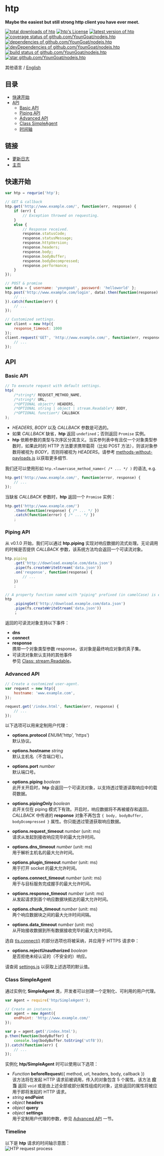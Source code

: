 #	htp
__Maybe the easiest but still strong http client you have ever meet.__

[![total downloads of htp](https://img.shields.io/npm/dt/htp.svg)](https://www.npmjs.com/package/htp)
[![htp's License](https://img.shields.io/npm/l/htp.svg)](https://www.npmjs.com/package/htp)
[![latest version of htp](https://img.shields.io/npm/v/htp.svg)](https://www.npmjs.com/package/htp)
[![coverage status of github.com/YounGoat/nodejs.htp](https://img.shields.io/coveralls/YounGoat/nodejs.htp/master.svg)](https://coveralls.io/github/YounGoat/nodejs.htp2?branch=master)
[![dependencies of github.com/YounGoat/nodejs.htp](https://david-dm.org/YounGoat/nodejs.htp/status.svg)](https://david-dm.org/YounGoat/nodejs.htp)
[![devDependencies of github.com/YounGoat/nodejs.htp](https://david-dm.org/YounGoat/nodejs.htp/dev-status.svg)](https://david-dm.org/YounGoat/nodejs.htp?type=dev)
[![build status of github.com/YounGoat/nodejs.htp](https://travis-ci.org/YounGoat/nodejs.htp.svg?branch=master)](https://travis-ci.org/YounGoat/nodejs.htp)
[![star github.com/YounGoat/nodejs.htp](https://img.shields.io/github/stars/YounGoat/nodejs.htp.svg?style=social&label=Star)](https://github.com/YounGoat/nodejs.htp/stargazers)

其他语言 / [English](./README.md)

##	目录

*	[快速开始](#快速开始)
*	[API](#api)
	-	[Basic API](#basic-api)
	-	[Piping API](#piping-api)
	-	[Advanced API](#advanced-api)
	-	[Class SimpleAgent](#class-simpleagent)
	-	[时间轴](#timeline)

##	链接

*	[更新日志](./CHANGELOG.md)
*	[主页](https://github.com/YounGoat/nodejs.htp)

##	快速开始

```javascript
var htp = requrie('htp');

// GET & callback
htp.get('http://www.example.com/', function(err, response) {
	if (err) {
		// Exception throwed on requesting.
	}
	else {
		// Response received.
		response.statusCode;
		response.statusMessage;
		response.httpVersion;
		response.headers;
		response.body;
		response.bodyBuffer;
		response.bodyDecompressed;
		response.performance;
	}
});

// POST & promise
var data = { username: 'youngoat', password: 'helloworld' };
htp.post('http://www.example.com/login', data).then(function(response) {
	// ...
}).catch(function(err) {
	// ...
});

// Customized settings.
var client = new htp({
	response_timeout: 1000
});
client.request('GET', 'http://www.example.com/', function(err, response) {
	// ...
});
```

##	API

###	Basic API

```javascript
// To execute request with default settings.
htp(
	/*string*/ REQUSET_METHOD_NAME,
	/*string*/ URL,
	/*OPTIONAL object*/ HEADERS,
	/*OPTIONAL string | object | stream.Readable*/ BODY,
	/*OPTIONAL function*/ CALLBACK
);
```

*	*HEADERS*, *BODY* 以及 *CALLBACK* 参数是可选的。
*	如果 *CALLBACK* 缺省，__htp__ 返回 `undefined`；否则返回 `Promise` 实例。
*	__htp__ 依赖参数的类型与次序区分其含义。当实参列表中有且仅一个对象类型参数时，如果此时的 HTTP 方法要求携带载荷（比如 POST 方法），则该对象参数将被视为 *BODY*，否则将被视为 *HEADERS*。请参考 [methods-without-payloads.js](./methods-without-payloads.js) 以获取更多细节.

我们还可以使用形如 `htp.<lowercase_method_name>( /* ... */ )` 的语法, e.g.
```javascript
htp.get('http://www.example.com/', function(error, response) {
	// ...
});
```

当缺省 *CALLBACK* 参数时，__htp__ 返回一个 `Promise` 实例：
```javascript
htp.get('http://www.example.com/')
	.then(function(response) { /* ... */ })
	.catch(function(error) { /* ... */ })
	;
```

###	Piping API

从 v0.1.0 开始，我们可以通过 __htp.piping__ 实现对响应数据的流式处理。无论调用的时候是否提供 *CALLBACK* 参数，该系统方法均会返回一个可读流对象。

```javascript
htp.piping
	.get('http://download.example.com/data.json')
	.pipe(fs.createWriteStream('data.json'))
	.on('response', function(response) {
		// ...
	})
	;

// A property function named with "piping" prefixed (in camelCase) is equivalent.
htp
	.pipingGet('http://download.example.com/data.json')
	.pipe(fs.createWriteStream('data.json'))
	；
```

返回的可读流对象支持以下事件：

*	__dns__
*	__connect__
*	__response__  
	携带一个对象类型参数 response，该对象是最终响应对象的真子集。
*	可读流对象默认支持的其他事件  
	参见 [Class: stream.Readable](https://nodejs.org/dist/latest/docs/api/stream.html#stream_class_stream_readable)。


###	Advanced API

```javascript
// Create a customized user-agent.
var request = new htp({
	hostname: 'www.example.com',
});

request.get('/index.html', function(err, response) {
	// ...
});
```

以下选项可以用来定制用户代理：

*	__options.protocol__ *ENUM*('http', 'https')  
	默认协议。

*	__options.hostname__ *string*  
	默认主机名（不含端口号）。

*	__options.port__ *number*	 
	默认端口号。

*	__options.piping__ *boolean*   
	此开关开启时，__htp__ 会返回一个可读流对象，以支持透过管道读取响应中的载荷数据。

*	__options.pipingOnly__ *boolean*  
	此开关仅在 piping 模式下有效。开启时，响应数据将不再被缓存和返回，*CALLBACK* 中传递的 __response__ 对象不再包含 `{ body, bodyBuffer, bodyDcompressed }` 属性。你只能透过管道获取响应数据。

*	__options.request_timeout__ *number* (unit: ms)  
	请求从发起到接收响应完毕的最大允许时间。

*	__options.dns_timeout__ *number* (unit: ms)  
	用于解析主机名的最大允许时间。

*	__options.plugin_timeout__ *number* (unit: ms)  
	用于打开 socket 的最大允许时间。

*	__options.connect_timeout__ *number* (unit: ms)  
	用于与目标服务完成握手的最大允许时间。

*	__options.response_timeout__ *number* (unit: ms)  
	从发起请求到首个响应数据块抵达的最大允许时间。

*	__options.chunk_timeout__ *number* (unit: ms)  
	两个响应数据块之间的最大允许时间间隔。

*	__options.data_timeout__ *number* (unit: ms)  
	从开始接收数据到所有数据接收完毕的最大允许时间。

选自 [tls.connect()](https://nodejs.org/dist/latest/docs/api/tls.html#tls_tls_connect_options_callback) 的部分选项也将被采纳，并应用于 HTTPS 请求中：

*	__options.rejectUnauthorized__ *boolean*  
	是否拒绝未经认证的（不安全的）响应。

请查阅 [settings.js](./settings.js) 以获取上述选项的默认值。

###	Class SimpleAgent

通过实例化 __SimpleAgent__ 类，开发者可以创建一个定制化、可利用的用户代理。

```javascript
var Agent = require('htp/SimpleAgent');

// Create an instance.
var agent = new Agent({
	endPoint: 'http://www.example.com/'
});

var p = agent.get('/index.html');
p.then(function(bodyBuffer) {
	console.log(bodyBuffer.toString('utf8'));
}).catch(function(err) {
	// ...
});
```

实例化 __htp/SimpleAgent__ 时可以使用以下选项： 

*	*Function* __beforeRequest__({ method, url, headers, body, callback })  
	该方法将在发起 HTTP 请求前被调用，传入的对象包含 5 个属性。该方法 __应当__ 返回 `void` 或是由上述全部或部分属性组成的对象，这些返回的属性将被应用于即将发起的 HTTP 请求。
*	*string* __endPoint__  
*	*object* __headers__
*	*object* __query__
*	*object* __settings__  
	用于定制用户代理的参数，参见 [Advanced API](#advanced-api) 一节。

###	Timeline

以下是 __htp__ 请求的时间轴示意图：  
![HTP request process](./docs/htp.png)